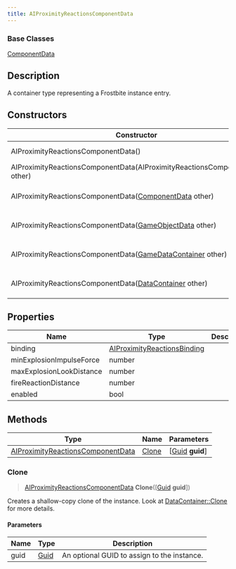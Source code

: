 ```yaml
---
title: AIProximityReactionsComponentData
---
```

### Base Classes

[ComponentData](/vext/ref/fb/componentdata/)

## Description

A container type representing a Frostbite instance entry.

## Constructors

| Constructor                                                                                  | Description                                                                                                                                               |
| -------------------------------------------------------------------------------------------- | --------------------------------------------------------------------------------------------------------------------------------------------------------- |
| AIProximityReactionsComponentData()                                                          | Create a new instance of this container type.                                                                                                             |
| AIProximityReactionsComponentData(AIProximityReactionsComponentData other)                   | Create a reference copy of an instance of the same type.                                                                                                  |
| AIProximityReactionsComponentData([ComponentData](/vext/ref/fb/componentdata/) other)                      | Upcast an instance of type [ComponentData](/vext/ref/fb/componentdata/) to [AIProximityReactionsComponentData](/vext/ref/fb/aiproximityreactionscomponentdata/).                      |
| AIProximityReactionsComponentData([GameObjectData](/vext/ref/fb/gameobjectdata/) other)                    | Upcast an instance of type [GameObjectData](/vext/ref/fb/gameobjectdata/) to [AIProximityReactionsComponentData](/vext/ref/fb/aiproximityreactionscomponentdata/).                    |
| AIProximityReactionsComponentData([GameDataContainer](/vext/ref/fb/gamedatacontainer/) other)              | Upcast an instance of type [GameDataContainer](/vext/ref/fb/gamedatacontainer/) to [AIProximityReactionsComponentData](/vext/ref/fb/aiproximityreactionscomponentdata/).              |
| AIProximityReactionsComponentData([DataContainer](/vext/ref/shared/class/datacontainer) other) | Upcast an instance of type [DataContainer](/vext/ref/shared/class/datacontainer) to [AIProximityReactionsComponentData](/vext/ref/fb/aiproximityreactionscomponentdata/). |

## Properties

| Name                     | Type                                                       | Description |
| ------------------------ | ---------------------------------------------------------- | ----------- |
| binding                  | [AIProximityReactionsBinding](/vext/ref/fb/aiproximityreactionsbinding/) |             |
| minExplosionImpulseForce | number                                                     |             |
| maxExplosionLookDistance | number                                                     |             |
| fireReactionDistance     | number                                                     |             |
| enabled                  | bool                                                       |             |

## Methods

| Type                                                                   | Name            | Parameters                                     |
| ---------------------------------------------------------------------- | --------------- | ---------------------------------------------- |
| [AIProximityReactionsComponentData](/vext/ref/fb/aiproximityreactionscomponentdata/) | [Clone](#clone) | \[[Guid](/vext/ref/shared/class/guid) **guid**\] |

### Clone

> [AIProximityReactionsComponentData](/vext/ref/fb/aiproximityreactionscomponentdata/) **Clone**(\[[Guid](/vext/ref/shared/class/guid) **guid**\])

Creates a shallow-copy clone of the instance. Look at [DataContainer::Clone](/vext/ref/shared/class/datacontainer#clone) for more details.

#### Parameters

| Name | Type         | Description                                 |
| ---- | ------------ | ------------------------------------------- |
| guid | [Guid](/vext/ref/shared/class/guid/) | An optional GUID to assign to the instance. |
